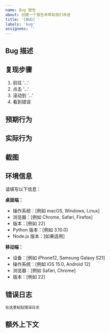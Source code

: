 ```yaml
---
name: Bug 报告
about: 创建一个报告来帮助我们改进
title: '[BUG] '
labels: 'bug'
assignees: ''
---
```


## Bug 描述
<!-- 清晰简洁地描述这个 bug -->

## 复现步骤
<!-- 描述复现此问题的步骤 -->
1. 前往 '...'
2. 点击 '...'
3. 滚动到 '...'
4. 看到错误

## 预期行为
<!-- 清晰简洁地描述您期望发生的情况 -->

## 实际行为
<!-- 清晰简洁地描述实际发生的情况 -->

## 截图
<!-- 如果适用，请添加截图来帮助解释您的问题 -->

## 环境信息
请填写以下信息：

**桌面端：**
- 操作系统：[例如 macOS, Windows, Linux]
- 浏览器：[例如 Chrome, Safari, Firefox]
- 版本：[例如 22]
- Python 版本：[例如 3.10.0]
- Node.js 版本：[如果适用]

**移动端：**
- 设备：[例如 iPhone12, Samsung Galaxy S21]
- 操作系统：[例如 iOS 15.0, Android 12]
- 浏览器：[例如 Safari, Chrome]
- 版本：[例如 22]

## 错误日志
<!-- 如果有相关的错误日志，请粘贴在这里 -->
```
在这里粘贴错误日志
```

## 额外上下文
<!-- 在此处添加有关该问题的任何其他上下文 -->
